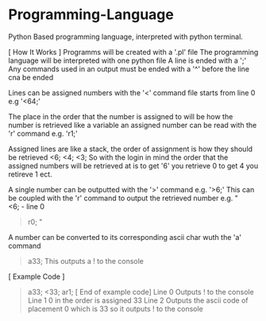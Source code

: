 # Programming-Language
Python Based programming language, interpreted with python terminal.

[ How It Works ]
Programms will be created with a '.pl' file
The programming language will be interpreted with one python file
A line is ended with a ';'
Any commands used in an output must be ended with a '^' before the line cna be ended

Lines can be assigned numbers with the '<' command file starts from line 0
e.g '<64;'

The place in the order that the number is assigned to will be how the number is retrieved like a variable
an assigned number can be read with the 'r' command
e.g. 'r1;'

Assigned lines are like a stack, the order of assignment is how they should be retrieved
<6;
<4;
<3;
So with the login in mind the order that the assigned numbers will be retrieved at is to get '6' you retrieve 0 to get 4 you retireve 1 ect.

A single number can be outputted with the '>' command
e.g. '>6;'
This can be coupled with the 'r' command to output the retrieved number
e.g.
"  
<6; - line 0
>r0;
"

A number can be converted to its corresponding ascii char wuth the 'a' command
>a33;
This outputs a ! to the console


[ Example Code ]
>a33;
<33;
>ar1;
[ End of example code]
Line 0 Outputs ! to the console
Line 1 0 in the order is assigned 33
Line 2 Outputs the ascii code of placement 0 which is 33 so it outputs ! to the console
